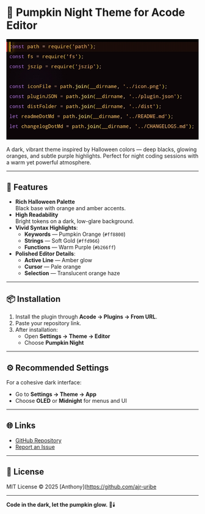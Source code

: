 # 🎃 Pumpkin Night Theme for Acode Editor

![Theme Preview](https://raw.githubusercontent.com/ajr-uribe/acode-theme-pumpkin-night/refs/heads/main/preview.jpg)

A dark, vibrant theme inspired by Halloween colors — deep blacks, glowing oranges, and subtle purple highlights. Perfect for night coding sessions with a warm yet powerful atmosphere.

---

## 🧡 Features

-   **Rich Halloween Palette**  
    Black base with orange and amber accents.
-   **High Readability**  
    Bright tokens on a dark, low-glare background.
-   **Vivid Syntax Highlights**:
    -   **Keywords** — Pumpkin Orange (`#ff8800`)
    -   **Strings** — Soft Gold (`#ffd966`)
    -   **Functions** — Warm Purple (`#b266ff`)
-   **Polished Editor Details**:
    -   **Active Line** — Amber glow
    -   **Cursor** — Pale orange
    -   **Selection** — Translucent orange haze

---

## 📦 Installation

1. Install the plugin through **Acode → Plugins → From URL**.
2. Paste your repository link.
3. After installation:
    - Open **Settings → Theme → Editor**
    - Choose **Pumpkin Night**

---

## ⚙️ Recommended Settings

For a cohesive dark interface:

-   Go to **Settings → Theme → App**
-   Choose **OLED** or **Midnight** for menus and UI

---

## 🌐 Links

-   [GitHub Repository](https://github.com/ajr-uribe/acode-theme-pumpkin-night)
-   [Report an Issue](https://github.com/ajr-uribe/acode-theme-pumpkin-night/issues)

---

## 📜 License

MIT License © 2025 [Anthony](https://github.com/ajr-uribe

---

**Code in the dark, let the pumpkin glow.** 🎃🕯️

